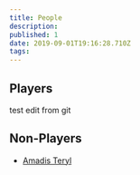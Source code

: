 ```yaml
---
title: People
description: 
published: 1
date: 2019-09-01T19:16:28.710Z
tags: 
---
```


## Players
test edit from git

## Non-Players
* [Amadis Teryl](/people/amadis-teryl)